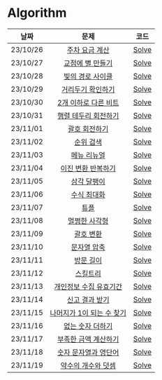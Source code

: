 # Algorithm

|**날짜**|**문제**|**코드**|
|:-----:|:-----:|:-----:|
|23/10/26| [주차 요금 계산](https://school.programmers.co.kr/learn/courses/30/lessons/92341) | <a href="PS/주차 요금 계산.md">Solve</a> |
|23/10/27| [교점에 별 만들기](https://school.programmers.co.kr/learn/courses/30/lessons/87377) | <a href="PS/교점에 별 만들기.md">Solve</a> |
|23/10/28| [빛의 경로 사이클](https://school.programmers.co.kr/learn/courses/30/lessons/86052) | <a href="PS/빛의 경로 사이클.md">Solve</a> |
|23/10/29| [거리두기 확인하기](https://school.programmers.co.kr/learn/courses/30/lessons/81302) | <a href="PS/거리두기 확인하기.md">Solve</a> |
|23/10/30| [2개 이하로 다른 비트](https://school.programmers.co.kr/learn/courses/30/lessons/77885) | <a href="PS/2개 이하로 다른 비트.md">Solve</a> |
|23/10/31| [행렬 테두리 회전하기](https://school.programmers.co.kr/learn/courses/30/lessons/77485) | <a href="PS/행렬 테두리 회전하기.md">Solve</a> |
|23/11/01| [괄호 회전하기](https://school.programmers.co.kr/learn/courses/30/lessons/76502) | <a href="PS/괄호 회전하기.md">Solve</a> |
|23/11/02| [순위 검색](https://school.programmers.co.kr/learn/courses/30/lessons/72412) | <a href="PS/순위 검색.md">Solve</a> |
|23/11/03| [메뉴 리뉴얼](https://school.programmers.co.kr/learn/courses/30/lessons/72411) | <a href="PS/메뉴 리뉴얼.md">Solve</a> |
|23/11/04| [이진 변환 반복하기](https://school.programmers.co.kr/learn/courses/30/lessons/70129) | <a href="PS/이진 변환 반복하기.md">Solve</a> |
|23/11/05| [삼각 달팽이](https://school.programmers.co.kr/learn/courses/30/lessons/68645) | <a href="PS/삼각 달팽이.md">Solve</a> |
|23/11/06| [수식 최대화](https://school.programmers.co.kr/learn/courses/30/lessons/67257) | <a href="PS/수식 최대화.md">Solve</a> |
|23/11/07| [튜플](https://school.programmers.co.kr/learn/courses/30/lessons/64065) | <a href="PS/튜플.md">Solve</a> |
|23/11/08| [멀쩡한 사각형](https://school.programmers.co.kr/learn/courses/30/lessons/62048) | <a href="PS/멀쩡한 사각형.md">Solve</a> |
|23/11/09| [괄호 변환](https://school.programmers.co.kr/learn/courses/30/lessons/60058) | <a href="PS/괄호 변환.md">Solve</a> |
|23/11/10| [문자열 압축](https://school.programmers.co.kr/learn/courses/30/lessons/60057) | <a href="PS/문자열 압축.md">Solve</a> |
|23/11/11| [방문 길이](https://school.programmers.co.kr/learn/courses/30/lessons/49994) | <a href="PS/방문 길이.md">Solve</a> |
|23/11/12| [스킬트리](https://school.programmers.co.kr/learn/courses/30/lessons/49993) | <a href="PS/스킬트리.md">Solve</a> |
|23/11/13| [개인정보 수집 유효기간](https://school.programmers.co.kr/learn/courses/30/lessons/150370) | <a href="PS/개인정보 수집 유효기간.md">Solve</a> |
|23/11/14| [신고 결과 받기](https://school.programmers.co.kr/learn/courses/30/lessons/92334) | <a href="PS/신고 결과 받기.md">Solve</a> |
|23/11/15| [나머지가 1이 되는 수 찾기](https://school.programmers.co.kr/learn/courses/30/lessons/87389) | <a href="PS/나머지가 1이 되는 수 찾기.md">Solve</a> |
|23/11/16| [없는 숫자 더하기](https://school.programmers.co.kr/learn/courses/30/lessons/86051) | <a href="PS/없는 숫자 더하기.md">Solve</a> |
|23/11/17| [부족한 금액 계산하기](https://school.programmers.co.kr/learn/courses/30/lessons/82612) | <a href="PS/부족한 금액 계산하기.md">Solve</a> |
|23/11/18| [숫자 문자열과 영단어](https://school.programmers.co.kr/learn/courses/30/lessons/81301) | <a href="PS/숫자 문자열과 영단어.md">Solve</a> |
|23/11/19| [약수의 개수와 덧셈](https://school.programmers.co.kr/learn/courses/30/lessons/77884) | <a href="PS/약수의 개수와 덧셈.md">Solve</a> |


